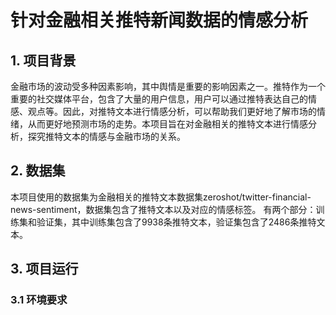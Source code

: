 # 针对金融相关推特新闻数据的情感分析
## 1. 项目背景
金融市场的波动受多种因素影响，其中舆情是重要的影响因素之一。推特作为一个重要的社交媒体平台，包含了大量的用户信息，用户可以通过推特表达自己的情感、观点等。因此，对推特文本进行情感分析，可以帮助我们更好地了解市场的情绪，从而更好地预测市场的走势。本项目旨在对金融相关的推特文本进行情感分析，探究推特文本的情感与金融市场的关系。

## 2. 数据集
本项目使用的数据集为金融相关的推特文本数据集zeroshot/twitter-financial-news-sentiment，数据集包含了推特文本以及对应的情感标签。
有两个部分：训练集和验证集，其中训练集包含了9938条推特文本，验证集包含了2486条推特文本。

## 3. 项目运行
### 3.1 环境要求

